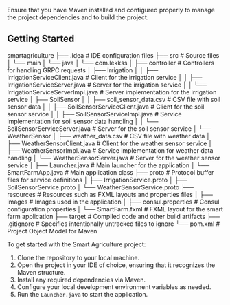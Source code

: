 
Ensure that you have Maven installed and configured properly to manage the project dependencies and to build the project.

## Getting Started

smartagriculture
├── .idea                           # IDE configuration files
├── src                             # Source files
│   └── main
│       └── java
│           └── com.lekkss
│               ├── controller      # Controllers for handling GRPC requests
│               ├── Irrigation
│               │   ├── IrrigationServiceClient.java     # Client for the irrigation service
│               │   ├── IrrigationServiceServer.java     # Server for the irrigation service
│               │   └── IrrigationServiceServerImpl.java # Server implementation for the irrigation service
│               ├── SoilSensor
│               │   ├── soil_sensor_data.csv             # CSV file with soil sensor data
│               │   ├── SoilSensorServiceClient.java     # Client for the soil sensor service
│               │   ├── SoilSensorServiceImpl.java       # Service implementation for soil sensor data handling
│               │   └── SoilSensorServiceServer.java     # Server for the soil sensor service
│               └── WeatherSensor
│                   ├── weather_data.csv                 # CSV file with weather data
│                   ├── WeatherSensorClient.java         # Client for the weather sensor service
│                   ├── WeatherSensorImpl.java           # Service implementation for weather data handling
│                   └── WeatherSensorServer.java         # Server for the weather sensor service
│           ├── Launcher.java          # Main launcher for the application
│           └── SmartFarmApp.java      # Main application class
├── proto                            # Protocol buffer files for service definitions
│   ├── IrrigationService.proto
│   ├── SoilSensorService.proto
│   └── WeatherSensorService.proto
├── resources                        # Resources such as FXML layouts and properties files
│   ├── images                       # Images used in the application
│   ├── consul.properties            # Consul configuration properties
│   └── SmartFarm.fxml                # FXML layout for the smart farm application
├── target                           # Compiled code and other build artifacts
├── .gitignore                       # Specifies intentionally untracked files to ignore
└── pom.xml                          # Project Object Model for Maven


To get started with the Smart Agriculture project:

1. Clone the repository to your local machine.
2. Open the project in your IDE of choice, ensuring that it recognizes the Maven structure.
3. Install any required dependencies via Maven.
4. Configure your local development environment variables as needed.
5. Run the `Launcher.java` to start the application.
